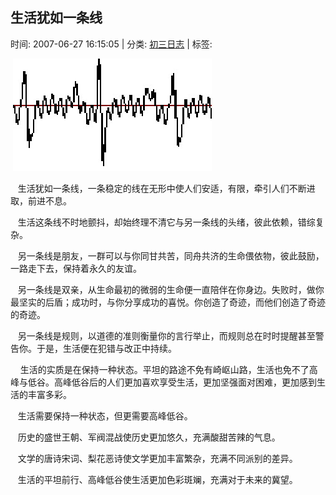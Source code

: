 
<h2>生活犹如一条线</h2>

<span class="time SG_txtc">时间: 2007-06-27 16:15:05 | 分类: [初三日志](./BlogClass_初三日志.md) | 标签: </span>
<!--
<table>
    <tbody>
        <tr>
            <td>时间: 2007-06-27 16:15:05</td>
            <td>分类: [初三日志](./BlogClass_初三日志.md) </td>
            <td> 标签:  </td>
        </tr>
    </tbody>
</table>
-->
<div class="articalContent" id="sina_keyword_ad_area2">
<div> <wbr/><a href="http://s2.sinaimg.cn/orignal/497675f2428a1cc7d15c1" target="_blank"><img alt="生活犹如一条线" src="./pic/生活犹如一条线_497675f2428a1cc7d15c1.jpg" title="生活犹如一条线"/></a>
<p> <wbr/> <wbr/> <wbr/>
生活犹如一条线，一条稳定的线在无形中使人们安适，有限，牵引人们不断进取，前进不息。</p>
<p> <wbr/> <wbr/> <wbr/>
生活这条线不时地颤抖，却始终理不清它与另一条线的头绪，彼此依赖，错综复杂。</p>
<p> <wbr/> <wbr/> <wbr/>
另一条线是朋友，一群可以与你同甘共苦，同舟共济的生命偎依物，彼此鼓励，一路走下去，保持着永久的友谊。</p>
<p> <wbr/> <wbr/> <wbr/>
另一条线是双亲，从生命最初的微弱的生命便一直陪伴在你身边。失败时，做你最坚实的后盾；成功时，与你分享成功的喜悦。你创造了奇迹，而他们创造了奇迹的奇迹。</p>
<p> <wbr/> <wbr/> <wbr/>
另一条线是规则，以道德的准则衡量你的言行举止，而规则总在时时提醒甚至警告你。于是，生活便在犯错与改正中持续。</p>
<p>
 <wbr/> <wbr/> <wbr/> <wbr/>生活的实质是在保持一种状态。平坦的路途不免有崎岖山路，生活也免不了高峰与低谷。高峰低谷后的人们更加喜欢享受生活，更加坚强面对困难，更加感到生活的丰富多彩。</p>
<p> <wbr/> <wbr/> <wbr/>
生活需要保持一种状态，但更需要高峰低谷。</p>
<p> <wbr/> <wbr/> <wbr/>
历史的盛世王朝、军阀混战使历史更加悠久，充满酸甜苦辣的气息。</p>
<p> <wbr/> <wbr/> <wbr/>
文学的唐诗宋词、梨花恶诗使文学更加丰富繁杂，充满不同派别的差异。</p>
<p> <wbr/> <wbr/> <wbr/>
生活的平坦前行、高峰低谷使生活更加色彩斑斓，充满对于未来的冀望。</p>
</div>
</div>
